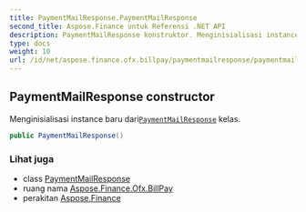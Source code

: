 ```yaml
---
title: PaymentMailResponse.PaymentMailResponse
second_title: Aspose.Finance untuk Referensi .NET API
description: PaymentMailResponse konstruktor. Menginisialisasi instance baru dariPaymentMailResponse kelas.
type: docs
weight: 10
url: /id/net/aspose.finance.ofx.billpay/paymentmailresponse/paymentmailresponse/
---
```

## PaymentMailResponse constructor

Menginisialisasi instance baru dari[`PaymentMailResponse`](../) kelas.

```csharp
public PaymentMailResponse()
```

### Lihat juga

* class [PaymentMailResponse](../)
* ruang nama [Aspose.Finance.Ofx.BillPay](../../paymentmailresponse/)
* perakitan [Aspose.Finance](../../../)


